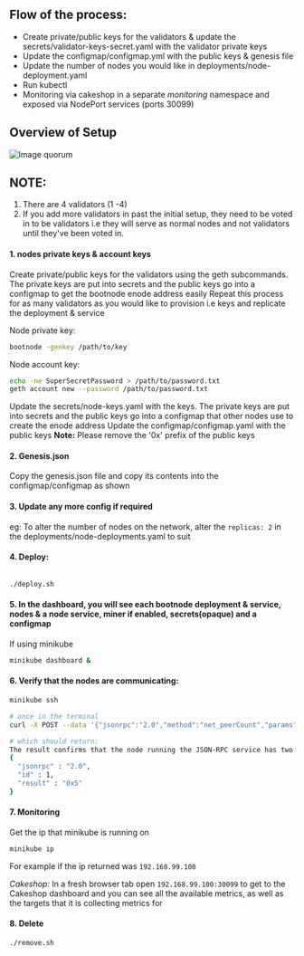 
## Flow of the process:
- Create private/public keys for the validators & update the secrets/validator-keys-secret.yaml with the validator private keys
- Update the configmap/configmap.yml with the public keys & genesis file
- Update the number of nodes you would like in deployments/node-deployment.yaml
- Run kubectl
- Monitoring via cakeshop in a separate *monitoring* namespace and exposed via NodePort services (ports 30099)

## Overview of Setup
![Image quorum](../../images/quorum-privacy.png)

## NOTE:
1. There are 4 validators (1 -4)
2. If you add more validators in past the initial setup, they need to be voted in to be validators i.e they will serve as normal nodes and not validators until they've been voted in.

#### 1. nodes private keys & account keys
Create private/public keys for the validators using the geth subcommands. The private keys are put into secrets and the public keys go into a configmap to get the bootnode enode address easily
Repeat this process for as many validators as you would like to provision i.e keys and replicate the deployment & service

Node private key:
```bash
bootnode -genkey /path/to/key
```

Node account key:
```bash
echo -ne SuperSecretPassword > /path/to/password.txt
geth account new --password /path/to/password.txt
```

Update the secrets/node-keys.yaml with the keys. The private keys are put into secrets and the public keys go into a configmap that other nodes use to create the enode address
Update the configmap/configmap.yaml with the public keys
**Note:** Please remove the '0x' prefix of the public keys


#### 2. Genesis.json
Copy the genesis.json file and copy its contents into the configmap/configmap as shown

#### 3. Update any more config if required
eg: To alter the number of nodes on the network, alter the `replicas: 2` in the deployments/node-deployments.yaml to suit

#### 4. Deploy:
```bash

./deploy.sh

```

#### 5. In the dashboard, you will see each bootnode deployment & service, nodes & a node service, miner if enabled, secrets(opaque) and a configmap

If using minikube
```bash
minikube dashboard &
```

#### 6. Verify that the nodes are communicating:
```bash
minikube ssh

# once in the terminal
curl -X POST --data '{"jsonrpc":"2.0","method":"net_peerCount","params":[],"id":1}' <besu_NODE_SERVICE_HOST>:8545

# which should return:
The result confirms that the node running the JSON-RPC service has two peers:
{
  "jsonrpc" : "2.0",
  "id" : 1,
  "result" : "0x5"
}

```


#### 7. Monitoring
Get the ip that minikube is running on
```bash
minikube ip
```

For example if the ip returned was `192.168.99.100`

*Cakeshop:*
In a fresh browser tab open `192.168.99.100:30099` to get to the Cakeshop dashboard and you can see all the available metrics, as well as the targets that it is collecting metrics for



#### 8. Delete
```
./remove.sh
```
